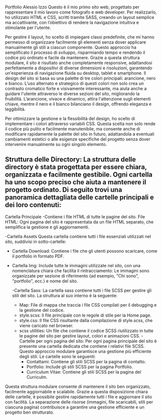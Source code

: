 Portfolio Alessio Izzo
Questo è il mio primo sito web, progettato per rappresentare il mio lavoro come fotografo e web developer. Per realizzarlo, ho utilizzato HTML e CSS, scritti tramite SASS, creando un layout semplice ma accattivante, con l’obiettivo di rendere la navigazione intuitiva e stimolante per l'utente.

Per gestire il layout, ho scelto di impiegare classi predefinite, che mi hanno permesso di organizzare facilmente gli elementi senza dover applicare manualmente gli stili a ciascun componente. Questo approccio ha semplificato il processo di sviluppo, risparmiando tempo e rendendo il codice più ordinato e facile da mantenere. Grazie a questa struttura modulare, il sito è risultato anche completamente responsive, adattandosi perfettamente a dispositivi di diverse dimensioni e risoluzioni, garantendo un'esperienza di navigazione fluida su desktop, tablet e smartphone.
Il design del sito si basa su una palette di tre colori principali: arancione, nero e bianco. L’uso alternato e strategico di questi colori non solo crea un contrasto cromatico forte e visivamente interessante, ma aiuta anche a guidare l'utente attraverso le diverse sezioni del sito, migliorando la fruibilità. L’arancione, vivace e dinamico, attira l'attenzione sugli elementi chiave, mentre il nero e il bianco bilanciano il design, offrendo eleganza e leggibilità.

Per ottimizzare la gestione e la flessibilità del design, ho scelto di implementare i colori attraverso variabili CSS. Questa scelta non solo rende il codice più pulito e facilmente manutenibile, ma consente anche di modificare rapidamente la palette del sito in futuro, adattandola a eventuali cambiamenti estetici o alle esigenze specifiche del progetto senza dover intervenire manualmente su ogni singolo elemento.



Struttura delle Directory:
La struttura delle directory è stata progettata per essere chiara, organizzata e facilmente gestibile. Ogni cartella ha uno scopo preciso che aiuta a mantenere il progetto ordinato. Di seguito trovi una panoramica dettagliata delle cartelle principali e dei loro contenuti:
---
Cartella Principale
-Contiene i file HTML di tutte le pagine del sito.
File HTML: Ogni pagina del sito è rappresentata da un file HTML separato, che semplifica la gestione e gli aggiornamenti.

-Cartella Assets
  Questa cartella contiene tutti i file essenziali utilizzati nel sito, suddivisi in sotto-cartelle:
  
  - Cartella Download: Contiene i file che gli utenti possono scaricare, come il portfolio in formato PDF.
    
  - Cartella Img: Include tutte le immagini utilizzate nel sito, con una nomenclatura chiara che facilita il rintracciamento:
    Le immagini sono organizzate per sezione di riferimento (ad esempio, "Chi sono", "portfolio", ecc.) e nome del sito.
    
    -Cartella Sass:
    La cartella sass contiene tutti i file SCSS per gestire gli stili del sito. La struttura al suo interno è la seguente:  
      - Map: File di mappa che traccia i file CSS compilati per il debugging e la gestione del codice.
      - style.scss: Il file principale con le regole di stile per la Home page.
      - style.css: Il file CSS risultante dalla compilazione di style.scss, che viene caricato nel browser.
      - scss utilities: Un file che contiene il codice SCSS riutilizzato in tutte le pagine del sito per gestire layout, colori e animazioni CSS.
      -Cartelle per ogni pagina del sito: Per ogni pagina principale del sito è presente una cartella dedicata che contiene i relativi file SCSS.
        Questo approccio modulare garantisce una gestione più efficiente degli stili. Le cartelle sono le seguenti:
        - Contattami: Contiene gli stili SCSS per la pagina di contatto.
        - Portfolio: Include gli stili SCSS per la pagina Portfolio.
        - Curriculum Vitae: Contiene gli stili SCSS per la pagina del Curriculm.

Questa struttura modulare consente di mantenere il sito ben organizzato, facilmente aggiornabile e scalabile. Grazie a questa disposizione chiara delle cartelle, è possibile gestire rapidamente tutti i file e aggiornare il sito con facilità. La separazione delle risorse (immagini, file scaricabili, stili per ciascuna pagina) contribuisce a garantire una gestione efficiente e un progetto ben strutturato.
